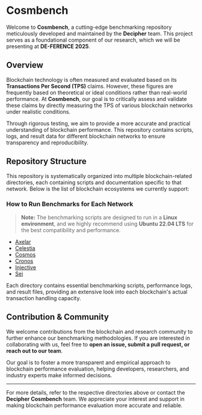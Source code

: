 # Cosmbench

Welcome to **Cosmbench**, a cutting-edge benchmarking repository meticulously developed and maintained by the **Decipher** team. This project serves as a foundational component of our research, which we will be presenting at **DE-FERENCE 2025**.

## Overview

Blockchain technology is often measured and evaluated based on its **Transactions Per Second (TPS)** claims. However, these figures are frequently based on theoretical or ideal conditions rather than real-world performance. At **Cosmbench**, our goal is to critically assess and validate these claims by directly measuring the TPS of various blockchain networks under realistic conditions.

Through rigorous testing, we aim to provide a more accurate and practical understanding of blockchain performance. This repository contains scripts, logs, and result data for different blockchain networks to ensure transparency and reproducibility.

## Repository Structure

This repository is systematically organized into multiple blockchain-related directories, each containing scripts and documentation specific to that network. Below is the list of blockchain ecosystems we currently support:

### How to Run Benchmarks for Each Network

> **Note:** The benchmarking scripts are designed to run in a **Linux environment**, and we highly recommend using **Ubuntu 22.04 LTS** for the best compatibility and performance.

- [Axelar](axelar/README.md)
- [Celestia](celestia/README.md)
- [Cosmos](cosmos/README.md)
- [Cronos](cronos/README.md)
- [Injective](injective/README.md)
- [Sei](sei/README.md)

Each directory contains essential benchmarking scripts, performance logs, and result files, providing an extensive look into each blockchain's actual transaction handling capacity.

## Contribution & Community

We welcome contributions from the blockchain and research community to further enhance our benchmarking methodologies. If you are interested in collaborating with us, feel free to **open an issue, submit a pull request, or reach out to our team**.

Our goal is to foster a more transparent and empirical approach to blockchain performance evaluation, helping developers, researchers, and industry experts make informed decisions.

---

For more details, refer to the respective directories above or contact the **Decipher Cosmbench** team. We appreciate your interest and support in making blockchain performance evaluation more accurate and reliable.